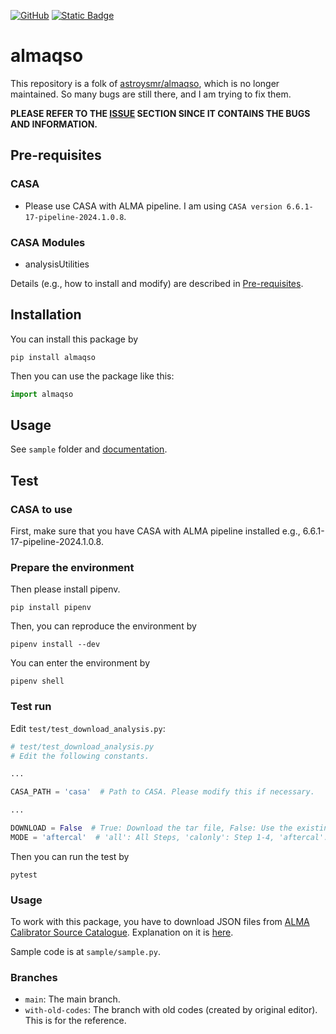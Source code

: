 <a href='https://github.com/skrbcr/almaqso' target="_blank"><img alt='GitHub' src='https://img.shields.io/badge/GitHub_Repository-100000?style=flat&logo=GitHub&logoColor=white&labelColor=black&color=FFFFFF'/></a>
[![Static Badge](https://img.shields.io/badge/docs-GitHub%20Pages-blue?logo=GitHub)](https://skrbcr.github.io/almaqso/)

# almaqso

This repository is a folk of [astroysmr/almaqso](https://github.com/astroysmr/almaqso), which is no longer maintained.
So many bugs are still there, and I am trying to fix them.

**PLEASE REFER TO THE [ISSUE](https://github.com/skrbcr/almaqso/issues) SECTION SINCE IT CONTAINS THE BUGS AND INFORMATION.**

## Pre-requisites

### CASA

- Please use CASA with ALMA pipeline. I am using `CASA version 6.6.1-17-pipeline-2024.1.0.8`.

### CASA Modules

- analysisUtilities

Details (e.g., how to install and modify) are described in [Pre-requisites](PreRequisites.md).

## Installation

You can install this package by

```shell
pip install almaqso
```

Then you can use the package like this:

```python
import almaqso
```

## Usage

See `sample` folder and [documentation](https://skrbcr.github.io/almaqso/).

## Test

### CASA to use

First, make sure that you have CASA with ALMA pipeline installed e.g., 6.6.1-17-pipeline-2024.1.0.8.

### Prepare the environment

Then please install pipenv.

```shell
pip install pipenv
```

Then, you can reproduce the environment by

```shell
pipenv install --dev
```

You can enter the environment by

```shell
pipenv shell
```

### Test run

Edit `test/test_download_analysis.py`:

```python
# test/test_download_analysis.py
# Edit the following constants.

...

CASA_PATH = 'casa'  # Path to CASA. Please modify this if necessary.

...

DOWNLOAD = False  # True: Download the tar file, False: Use the existing tar file
MODE = 'aftercal'  # 'all': All Steps, 'calonly': Step 1-4, 'aftercal': Step 5-8 of analysis
```

Then you can run the test by

```
pytest
```

### Usage

To work with this package, you have to download JSON files from [ALMA Calibrator Source Catalogue](https://almascience.nao.ac.jp/sc/).
Explanation on it is [here](https://almascience.nao.ac.jp/alma-data/calibrator-catalogue).

Sample code is at `sample/sample.py`.

### Branches

- `main`: The main branch.
- `with-old-codes`: The branch with old codes (created by original editor). This is for the reference.
